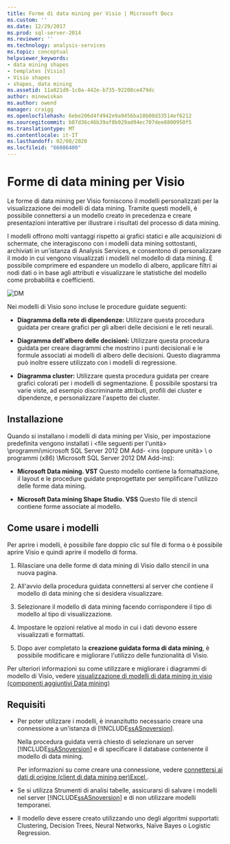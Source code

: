```yaml
---
title: Forme di data mining per Visio | Microsoft Docs
ms.custom: ''
ms.date: 12/29/2017
ms.prod: sql-server-2014
ms.reviewer: ''
ms.technology: analysis-services
ms.topic: conceptual
helpviewer_keywords:
- data mining shapes
- templates [Visio]
- Visio shapes
- shapes, data mining
ms.assetid: 11a821d9-1c0a-442e-b735-92208ce479dc
author: minewiskan
ms.author: owend
manager: craigg
ms.openlocfilehash: 6ebe206d4f4942e9a9456ba10b00d33514ef6212
ms.sourcegitcommit: b87d36c46b39af8b929ad94ec707dee8800950f5
ms.translationtype: MT
ms.contentlocale: it-IT
ms.lasthandoff: 02/08/2020
ms.locfileid: "66086400"
---
```

# <a name="data-mining-shapes-for-visio"></a>Forme di data mining per Visio
  Le forme di data mining per Visio forniscono il modelli personalizzati per la visualizzazione dei modelli di data mining. Tramite questi modelli, è possibile connettersi a un modello creato in precedenza e creare presentazioni interattive per illustrare i risultati del processo di data mining.  
  
 I modelli offrono molti vantaggi rispetto ai grafici statici e alle acquisizioni di schermate, che interagiscono con i modelli data mining sottostanti, archiviati in un'istanza di Analysis Services, e consentono di personalizzare il modo in cui vengono visualizzati i modelli nel modello di data mining. È possibile comprimere ed espandere un modello di albero, applicare filtri ai nodi dati o in base agli attributi e visualizzare le statistiche del modello come probabilità e coefficienti.  
  
 ![DM](media/dm-stencil.gif "DM")  
  
 Nei modelli di Visio sono incluse le procedure guidate seguenti:  
  
-   **Diagramma della rete di dipendenze:** Utilizzare questa procedura guidata per creare grafici per gli alberi delle decisioni e le reti neurali.  
  
-   **Diagramma dell'albero delle decisioni:** Utilizzare questa procedura guidata per creare diagrammi che mostrino i punti decisionali e le formule associati ai modelli di albero delle decisioni. Questo diagramma può inoltre essere utilizzato con i modelli di regressione.  
  
-   **Diagramma cluster:** Utilizzare questa procedura guidata per creare grafici colorati per i modelli di segmentazione. È possibile spostarsi tra varie viste, ad esempio discriminante attributi, profili dei cluster e dipendenze, e personalizzare l'aspetto dei cluster.  
  
## <a name="installation"></a>Installazione  
 Quando si installano i modelli di data mining per Visio, per impostazione predefinita vengono installati i \<file seguenti per l'unità> \programmi\microsoft SQL Server 2012 DM Add- \<ins (oppure unità> \ o programmi (x86) \Microsoft SQL Server 2012 DM Add-ins):  
  
-   **Microsoft Data mining. VST** Questo modello contiene la formattazione, il layout e le procedure guidate preprogettate per semplificare l'utilizzo delle forme data mining.  
  
-   **Microsoft Data mining Shape Studio. VSS** Questo file di stencil contiene forme associate al modello.  
  
## <a name="how-to-use-the-templates"></a>Come usare i modelli  
 Per aprire i modelli, è possibile fare doppio clic sul file di forma o è possibile aprire Visio e quindi aprire il modello di forma.  
  
1.  Rilasciare una delle forme di data mining di Visio dallo stencil in una nuova pagina.  
  
2.  All'avvio della procedura guidata connettersi al server che contiene il modello di data mining che si desidera visualizzare.  
  
3.  Selezionare il modello di data mining facendo corrispondere il tipo di modello al tipo di visualizzazione.  
  
4.  Impostare le opzioni relative al modo in cui i dati devono essere visualizzati e formattati.  
  
5.  Dopo aver completato la **creazione guidata forma di data mining**, è possibile modificare e migliorare l'utilizzo delle funzionalità di Visio.  
  
 Per ulteriori informazioni su come utilizzare e migliorare i diagrammi di modello di Visio, vedere [visualizzazione di modelli di data mining in visio &#40;componenti aggiuntivi Data mining&#41;](viewing-data-mining-models-in-visio-data-mining-add-ins.md)  
  
## <a name="requirements"></a>Requisiti  
  
-   Per poter utilizzare i modelli, è innanzitutto necessario creare una connessione a un'istanza di [!INCLUDE[ssASnoversion](../includes/ssasnoversion-md.md)].  
  
     Nella procedura guidata verrà chiesto di selezionare un server [!INCLUDE[ssASnoversion](../includes/ssasnoversion-md.md)] e di specificare il database contenente il modello di data mining.  
  
     Per informazioni su come creare una connessione, vedere [connettersi ai dati di origine &#40;client di data mining per&#41;Excel ](connect-to-source-data-data-mining-client-for-excel.md).  
  
-   Se si utilizza Strumenti di analisi tabelle, assicurarsi di salvare i modelli nel server [!INCLUDE[ssASnoversion](../includes/ssasnoversion-md.md)] e di non utilizzare modelli temporanei.  
  
-   Il modello deve essere creato utilizzando uno degli algoritmi supportati: Clustering, Decision Trees, Neural Networks, Naïve Bayes o Logistic Regression.  
  
  
